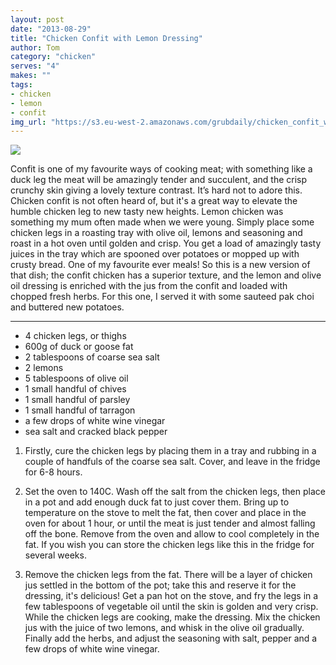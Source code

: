 ```yaml
---
layout: post
date: "2013-08-29"
title: "Chicken Confit with Lemon Dressing"
author: Tom
category: "chicken"
serves: "4"
makes: ""
tags:
- chicken
- lemon
- confit
img_url: "https://s3.eu-west-2.amazonaws.com/grubdaily/chicken_confit_with_lemon_dressing.jpg"
---
```

<img src="https://s3.eu-west-2.amazonaws.com/grubdaily/chicken_confit_with_lemon_dressing.jpg" />

Confit is one of my favourite ways of cooking meat; with something like a duck leg the meat will be amazingly tender and succulent, and the crisp crunchy skin giving a lovely texture contrast. It’s hard not to adore this. Chicken confit is not often heard of, but it's a great way to elevate the humble chicken leg to new tasty new heights. Lemon chicken was something my mum often made when we were young. Simply place some chicken legs in a roasting tray with olive oil, lemons and seasoning and roast in a hot oven until golden and crisp. You get a load of amazingly tasty juices in the tray which are spooned over potatoes or mopped up with crusty bread. One of my favourite ever meals! So this is a new version of that dish; the confit chicken has a superior texture, and the lemon and olive oil dressing is enriched with the jus from the confit and loaded with chopped fresh herbs. For this one, I served it with some sauteed pak choi and buttered new potatoes.

---
* 4 chicken legs, or thighs
* 600g of duck or goose fat
* 2 tablespoons of coarse sea salt
* 2 lemons
* 5 tablespoons of olive oil
* 1 small handful of chives
* 1 small handful of parsley
* 1 small handful of tarragon
* a few drops of white wine vinegar
* sea salt and cracked black pepper

1. Firstly, cure the chicken legs by placing them in a tray and rubbing in a couple of handfuls of the coarse sea salt. Cover, and leave in the fridge for 6-8 hours.

2. Set the oven to 140C. Wash off the salt from the chicken legs, then place in a pot and add enough duck fat to just cover them. Bring up to temperature on the stove to melt the fat, then cover and place in the oven for about 1 hour, or until the meat is just tender and almost falling off the bone. Remove from the oven and allow to cool completely in the fat. If you wish you can store the chicken legs like this in the fridge for several weeks.

3. Remove the chicken legs from the fat. There will be a layer of chicken jus settled in the bottom of the pot; take this and reserve it for the dressing, it's delicious! Get a pan hot on the stove, and fry the legs in a few tablespoons of vegetable oil until the skin is golden and very crisp. While the chicken legs are cooking, make the dressing. Mix the chicken jus with the juice of two lemons, and whisk in the olive oil gradually. Finally add the herbs, and adjust the seasoning with salt, pepper and a few drops of white wine vinegar.

